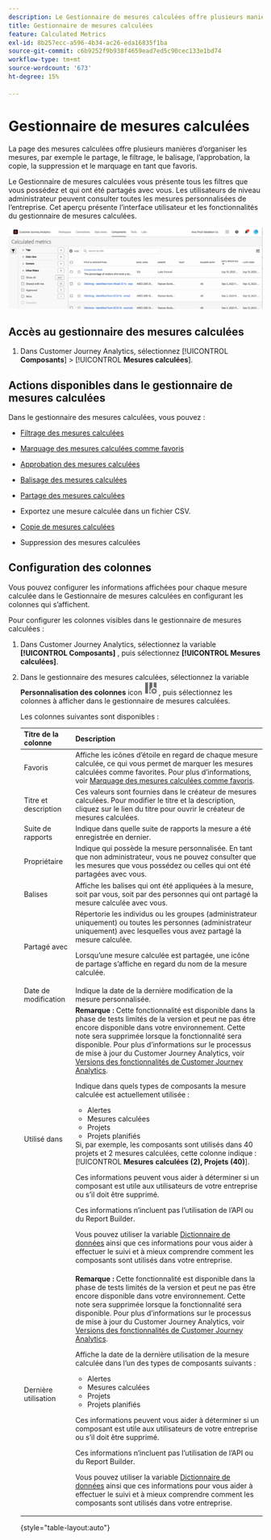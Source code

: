 ```yaml
---
description: Le Gestionnaire de mesures calculées offre plusieurs manières d’organiser les mesures, par exemple le partage, le filtrage, le balisage, l’approbation, la copie, la suppression et le marquage en tant que favoris.
title: Gestionnaire de mesures calculées
feature: Calculated Metrics
exl-id: 8b257ecc-a596-4b34-ac26-eda16835f1ba
source-git-commit: c6b9252f9b938f4659ead7ed5c90cec133e1bd74
workflow-type: tm+mt
source-wordcount: '673'
ht-degree: 15%

---
```


# Gestionnaire de mesures calculées

La page des mesures calculées offre plusieurs manières d’organiser les mesures, par exemple le partage, le filtrage, le balisage, l’approbation, la copie, la suppression et le marquage en tant que favoris.

Le Gestionnaire de mesures calculées vous présente tous les filtres que vous possédez et qui ont été partagés avec vous. Les utilisateurs de niveau administrateur peuvent consulter toutes les mesures personnalisées de l’entreprise. Cet aperçu présente l’interface utilisateur et les fonctionnalités du gestionnaire de mesures calculées.

![](assets/calc-metric-manager.png)

## Accès au gestionnaire des mesures calculées

1. Dans Customer Journey Analytics, sélectionnez [!UICONTROL **Composants**] > [!UICONTROL **Mesures calculées**].

## Actions disponibles dans le gestionnaire de mesures calculées

Dans le gestionnaire des mesures calculées, vous pouvez :

* [Filtrage des mesures calculées](/help/components/calc-metrics/cm-workflow/cm-filter.md)

* [Marquage des mesures calculées comme favoris](/help/components/calc-metrics/cm-workflow/cm-favorite.md)

* [Approbation des mesures calculées](/help/components/calc-metrics/cm-workflow/cm-approving.md)

* [Balisage des mesures calculées](/help/components/calc-metrics/cm-workflow/cm-tagging.md)

* [Partage des mesures calculées](/help/components/calc-metrics/cm-workflow/cm-sharing.md)

* Exportez une mesure calculée dans un fichier CSV.

* [Copie de mesures calculées](/help/components/calc-metrics/cm-workflow/cm-copy.md)

* Suppression des mesures calculées

## Configuration des colonnes

Vous pouvez configurer les informations affichées pour chaque mesure calculée dans le Gestionnaire de mesures calculées en configurant les colonnes qui s’affichent.

Pour configurer les colonnes visibles dans le gestionnaire de mesures calculées :

1. Dans Customer Journey Analytics, sélectionnez la variable **[!UICONTROL Composants]** , puis sélectionnez **[!UICONTROL Mesures calculées]**.

1. Dans le gestionnaire des mesures calculées, sélectionnez la variable **Personnalisation des colonnes** icon ![Icône Personnaliser les colonnes](assets/customize-columns-icon.png), puis sélectionnez les colonnes à afficher dans le gestionnaire de mesures calculées.

   Les colonnes suivantes sont disponibles :

   | Titre de la colonne | Description |
   |---|---|
   | Favoris | Affiche les icônes d’étoile en regard de chaque mesure calculée, ce qui vous permet de marquer les mesures calculées comme favorites. Pour plus d’informations, voir [Marquage des mesures calculées comme favoris](/help/components/calc-metrics/cm-workflow/cm-favorite.md). |
   | Titre et description | Ces valeurs sont fournies dans le créateur de mesures calculées. Pour modifier le titre et la description, cliquez sur le lien du titre pour ouvrir le créateur de mesures calculées. |
   | Suite de rapports | Indique dans quelle suite de rapports la mesure a été enregistrée en dernier. |
   | Propriétaire | Indique qui possède la mesure personnalisée. En tant que non administrateur, vous ne pouvez consulter que les mesures que vous possédez ou celles qui ont été partagées avec vous. |
   | Balises | Affiche les balises qui ont été appliquées à la mesure, soit par vous, soit par des personnes qui ont partagé la mesure calculée avec vous. |
   | Partagé avec | Répertorie les individus ou les groupes (administrateur uniquement) ou toutes les personnes (administrateur uniquement) avec lesquelles vous avez partagé la mesure calculée. <p>Lorsqu’une mesure calculée est partagée, une icône de partage s’affiche en regard du nom de la mesure calculée.</p> |
   | Date de modification | Indique la date de la dernière modification de la mesure personnalisée. |
   | Utilisé dans | **Remarque :** Cette fonctionnalité est disponible dans la phase de tests limités de la version et peut ne pas être encore disponible dans votre environnement. Cette note sera supprimée lorsque la fonctionnalité sera disponible. Pour plus d’informations sur le processus de mise à jour du Customer Journey Analytics, voir [Versions des fonctionnalités de Customer Journey Analytics](/help/release-notes/releases.md).<p>Indique dans quels types de composants la mesure calculée est actuellement utilisée :</p> <ul><li>Alertes</li><li>Mesures calculées</li><li>Projets</li><li>Projets planifiés</li></ul> Si, par exemple, les composants sont utilisés dans 40 projets et 2 mesures calculées, cette colonne indique : [!UICONTROL **Mesures calculées (2), Projets (40)**]. <p>Ces informations peuvent vous aider à déterminer si un composant est utile aux utilisateurs de votre entreprise ou s’il doit être supprimé.</p><p>Ces informations n’incluent pas l’utilisation de l’API ou du Report Builder.</p><p>Vous pouvez utiliser la variable [Dictionnaire de données](/help/components/data-dictionary/data-dictionary-overview.md) ainsi que ces informations pour vous aider à effectuer le suivi et à mieux comprendre comment les composants sont utilisés dans votre entreprise. |
   | Dernière utilisation | **Remarque :** Cette fonctionnalité est disponible dans la phase de tests limités de la version et peut ne pas être encore disponible dans votre environnement. Cette note sera supprimée lorsque la fonctionnalité sera disponible. Pour plus d’informations sur le processus de mise à jour du Customer Journey Analytics, voir [Versions des fonctionnalités de Customer Journey Analytics](/help/release-notes/releases.md).<p>Affiche la date de la dernière utilisation de la mesure calculée dans l’un des types de composants suivants :</p> <ul><li>Alertes</li><li>Mesures calculées</li><li>Projets</li><li>Projets planifiés</li></ul> <p>Ces informations peuvent vous aider à déterminer si un composant est utile aux utilisateurs de votre entreprise ou s’il doit être supprimé.</p><p>Ces informations n’incluent pas l’utilisation de l’API ou du Report Builder.</p><p>Vous pouvez utiliser la variable [Dictionnaire de données](/help/components/data-dictionary/data-dictionary-overview.md) ainsi que ces informations pour vous aider à effectuer le suivi et à mieux comprendre comment les composants sont utilisés dans votre entreprise. |

   {style="table-layout:auto"}
